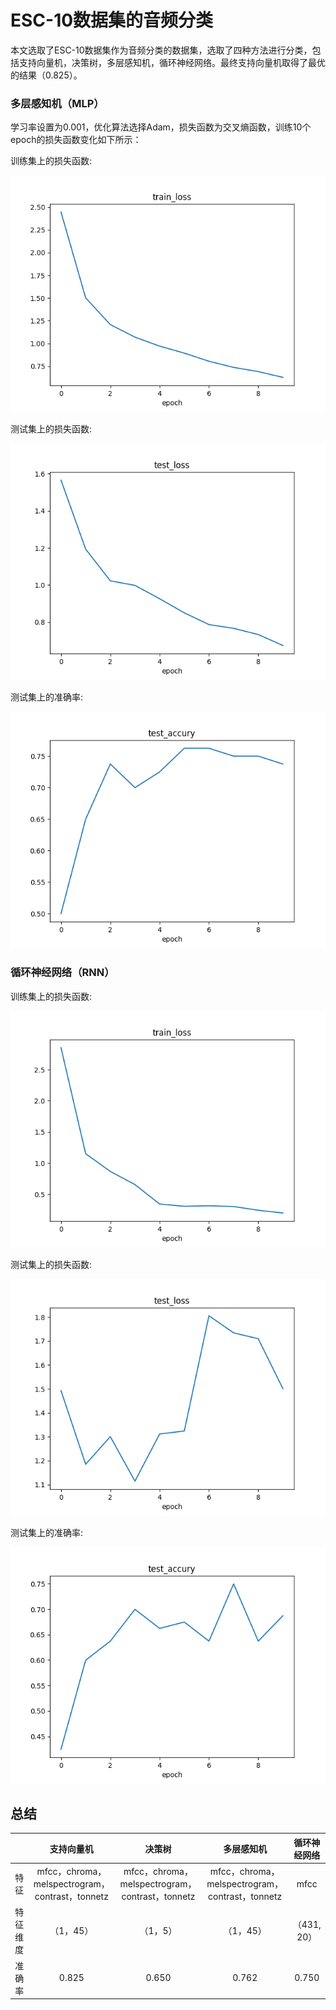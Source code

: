 # ESC-10数据集的音频分类

本文选取了ESC-10数据集作为音频分类的数据集，选取了四种方法进行分类，包括支持向量机，决策树，多层感知机，循环神经网络。最终支持向量机取得了最优的结果（0.825）。


### 多层感知机（MLP）

学习率设置为0.001，优化算法选择Adam，损失函数为交叉熵函数，训练10个epoch的损失函数变化如下所示：

训练集上的损失函数:

![](https://github.com/deepxzy/ESC-50-Audio-classification/blob/master/checkpoints/mlp/train_loss.png)

测试集上的损失函数:

![](https://github.com/deepxzy/ESC-50-Audio-classification/blob/master/checkpoints/mlp/test_loss.png)

测试集上的准确率:

![](https://github.com/deepxzy/ESC-50-Audio-classification/blob/master/checkpoints/mlp/test_accury.png)



### 循环神经网络（RNN）

训练集上的损失函数:

![](https://github.com/deepxzy/ESC-50-Audio-classification/blob/master/checkpoints/rnn2/train_loss.png)

测试集上的损失函数:

![](https://github.com/deepxzy/ESC-50-Audio-classification/blob/master/checkpoints/rnn2/test_loss.png)

测试集上的准确率:

![](https://github.com/deepxzy/ESC-50-Audio-classification/blob/master/checkpoints/rnn2/test_accury.png)

## 总结

|          |                   支持向量机                    |                     决策树                      |                   多层感知机                    | 循环神经网络 |
| :------: | :---------------------------------------------: | :---------------------------------------------: | :---------------------------------------------: | :----------: |
|   特征   | mfcc，chroma，melspectrogram，contrast，tonnetz | mfcc，chroma，melspectrogram，contrast，tonnetz | mfcc，chroma，melspectrogram，contrast，tonnetz |     mfcc     |
| 特征维度 |                    （1，45）                    |                    （1，5）                     |                    （1，45）                    | （431, 20）  |
|  准确率  |                      0.825                      |                      0.650                      |                      0.762                      |    0.750     |

